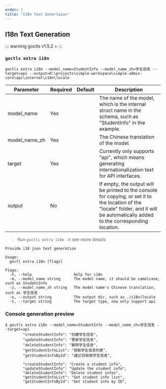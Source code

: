 ```yaml
---
order: 1
title: "I18n Text Genertaion"
---
```


## I18n Text Generation

::: warning
goctls v1.5.2 +
:::

### `goctls extra i18n`

```shell
goctls extra i18n --model_name=StudentInfo --model_name_zh=学生信息 --target=api --output=D:\projects\simple-workspace\simple-admin-core\api\internal\i18n\locale
```

| Parameter     | Required | Default | Description                                                                                                                                                                          |
| ------------- | -------- | ------- | ------------------------------------------------------------------------------------------------------------------------------------------------------------------------------------ |
| model_name    | Yes      |         | The name of the model, which is the internal struct name in the schema, such as "StudentInfo" in the example.                                                                        |
| model_name_zh | Yes      |         | The Chinese translation of the model.                                                                                                                                                |
| target        | Yes      |         | Currently only supports "api", which means generating internationalization text for API interfaces.                                                                                  |
| output        | No       |         | If empty, the output will be printed to the console for copying, or set it to the location of the "locale" folder, and it will be automatically added to the corresponding location. |

> Run `goctls extra i18n -h` see more details

```shell
Provide i18 json text generation

Usage:
  goctl extra i18n [flags]

Flags:
  -h, --help                   help for i18n
  -m, --model_name string      The model name, it should be camelcase, such as StudentInfo
  -z, --model_name_zh string   The model name's Chinese translation, such as 学生信息
  -o, --output string          The output dir, such as ./i18n/locale
  -t, --target string          The target type, now only support api
```

### Console generation preview

```text
$ goctls extra i18n --model_name=StudentInfo --model_name_zh=学生信息 --target=api
        "createStudentInfo": "创建学生信息",
        "updateStudentInfo": "更新学生信息",
        "deleteStudentInfo": "删除学生信息",
        "getStudentInfoList": "获取学生信息列表",
        "getStudentInfoById": "通过ID获取学生信息",

        "createStudentInfo": "Create a student info",
        "updateStudentInfo": "Update the student info",
        "deleteStudentInfo": "Delete student infos",
        "getStudentInfoList": "Get student info list",
        "getStudentInfoById": "Get student info by ID",
```
